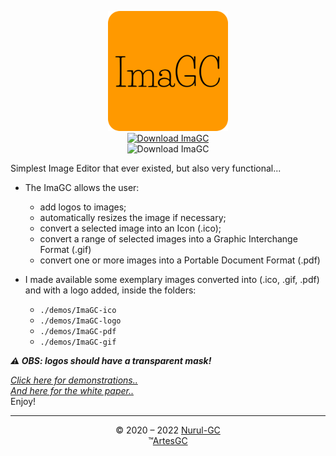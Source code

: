 <div align="center">

![imagc-icon](imagc/ima-icons/favicon-192x192.png) \
[![Download ImaGC](https://a.fsdn.com/con/app/sf-download-button)](https://sourceforge.net/projects/imagc/files/latest/download) \
![Download ImaGC](https://img.shields.io/sourceforge/dt/imagc.svg)
  
</div>

Simplest Image Editor that ever existed,
but also very functional...

- The ImaGC allows the user:
  - add logos to images;
  - automatically resizes the image if necessary;
  - convert a selected image into an Icon (.ico);
  - convert a range of selected images into a Graphic Interchange Format (.gif)
  - convert one or more images into a Portable Document Format (.pdf)

- I made available some exemplary images converted into (.ico, .gif, .pdf) and with a logo added, inside the folders:
  - `./demos/ImaGC-ico`
  - `./demos/ImaGC-logo`
  - `./demos/ImaGC-pdf`
  - `./demos/ImaGC-gif` 

***⚠️ OBS: logos should have a transparent mask!***

*[Click here for demonstrations..](https://github.com/ArtesGC/ImaGC/demos)* \
*[And here for the white paper..](https://artesgc.github.io/ImaGC)* \
Enjoy!

---
<div align="center">

&copy; 2020 – 2022 [Nurul-GC](mailto:nuruldecarvalho@gmail.com) \
&trade;[ArtesGC](https://artesgc.home.blog)

</div>
